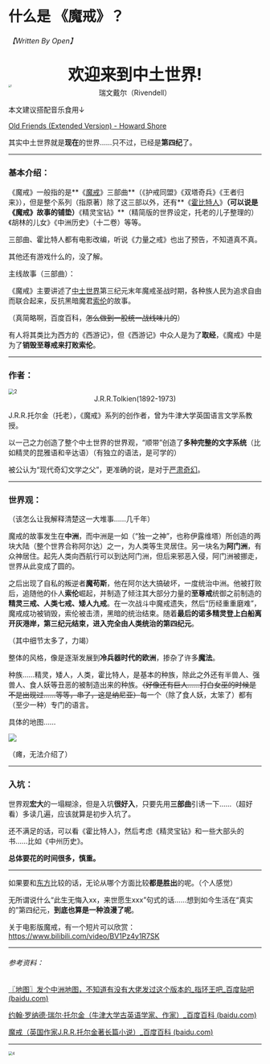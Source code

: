 # 什么是 《魔戒》？

###### 【Written By Open】



<center><font size = "6"><b>欢迎来到中土世界!</b></font></center>



<img src="https://i2.imgu.cc/images/2022/07/09/C8qTZ.jpg" alt="1" style="zoom:30%;" />

<center>瑞文戴尔（Rivendell）</center>

本文建议搭配音乐食用↓

[Old Friends (Extended Version) - Howard Shore](https://music.163.com/#/song?id=25727011)

其实中土世界就是**现在**的世界……只不过，已经是**第四纪**了。

------

### 基本介绍：

《魔戒》一般指的是**《[魔戒](https://baike.baidu.com/item/魔戒/248)》三部曲**（《护戒同盟》《双塔奇兵》《王者归来》），但是整个系列（指原著）除了这三部以外，还有**《[霍比特人](https://baike.baidu.com/item/霍比特人/548764#viewPageContent)》**（可以说是《魔戒》故事的铺垫）**《精灵宝钻》**（精简版的世界设定，托老的儿子整理的）《胡林的儿女》《中洲历史》（十二卷）等等。

三部曲、霍比特人都有电影改编，听说《力量之戒》也出了预告，不知道真不真。

其他还有游戏什么的，没了解。

主线故事（三部曲）：

《魔戒》主要讲述了[中土世界](https://baike.baidu.com/item/中土世界/6755542)第三纪元末年魔戒圣战时期，各种族人民为追求自由而联合起来，反抗黑暗魔君[索伦](https://baike.baidu.com/item/索伦/10826708)的故事。

（真简略啊，百度百科，~~怎么做到一股统一战线味儿的~~）

有人将其类比为西方的《西游记》，但《西游记》中众人是为了**取经**，《魔戒》中是为了**销毁至尊戒来打败索伦**。

------

### 作者：

<img src="https://i2.imgu.cc/images/2022/07/09/C8gvv.webp" alt="2" style="zoom:70%;" />

<center>J.R.R.Tolkien(1892-1973)</center>

J.R.R.托尔金（托老），《魔戒》系列的创作者，曾为牛津大学英国语言文学系教授。

以一己之力创造了整个中土世界的世界观，“顺带”创造了**多种完整的文字系统**（比如精灵的昆雅语和辛达语）（有独立的语法，是可学的）

被公认为“现代奇幻文学之父”，更准确的说，是对于[严肃奇幻](https://baike.baidu.com/item/严肃奇幻/10399358)。

------

### 世界观：

（该怎么让我解释清楚这一大堆事……几千年）

魔戒的故事发生在**中洲**，而中洲是一如（“独一之神”，也称伊露维塔）所创造的两块大陆（整个世界合称阿尔达）之一，为人类等生灵居住。另一块名为**阿门洲**，有众神居住。起先人类向西航行可以到达阿门洲，但后来邪恶入侵，阿门洲被挪走，世界从此变成了圆的。

之后出现了自私的叛逆者**魔苟斯**，他在阿尔达大搞破坏，一度统治中洲。他被打败后，追随他的仆人**索伦**崛起，并制造了倾注其大部分力量的**至尊戒**统御之前制造的**精灵三戒、人类七戒、矮人九戒**。在一次战斗中魔戒遗失，然后“历经重重磨难”，魔戒成功被销毁，索伦被击溃，黑暗的统治结束。随着**最后的诺多精灵登上白船离开灰港岸，第三纪元结束，进入完全由人类统治的第四纪元**。

（其中细节太多了，力竭）

整体的风格，像是逐渐发展到**冷兵器时代的欧洲**，掺杂了许多**魔法**。

种族……精灵，矮人，人类，霍比特人，是基本的种族，除此之外还有半兽人、强兽人、食人妖等丑恶的被制造出来的种族。~~（好像还有巨人……打白女巫的时候是不是出现过……等等，串了，这是纳尼亚）~~每一个（除了食人妖，太笨了）都有（至少一种）专门的语言。

具体的地图……

<img src="https://i2.imgu.cc/images/2022/07/09/CDAqF.jpg"  />

（瘫，无法介绍了）

------

### 入坑：

世界观**宏大**的一塌糊涂，但是入坑**很好入**，只要先用**三部曲**引诱一下……（超好看）多读几遍，应该就算是初步入坑了。

还不满足的话，可以看《霍比特人》，然后考虑《精灵宝钻》和一些大部头的书……比如《中州历史》。

**总体要花的时间很多，慎重。**

------

如果要和[东方](/popularization/20220223.html)比较的话，无论从哪个方面比较**都是胜出**的呢。（个人感觉）



无所谓说什么“此生无悔入xx，来世愿生xxx”句式的话……想到如今生活在“真实的”第四纪元，**到底也算是一种浪漫了呢**。

关于电影版魔戒，有一个短片可以欣赏：https://www.bilibili.com/video/BV1Pz4y1R7SK

------

###### 参考资料：

[〖地图〗发个中洲地图，不知道有没有大佬发过这个版本的_指环王吧_百度贴吧 (baidu.com)](https://tieba.baidu.com/p/7231553551)

[约翰·罗纳德·瑞尔·托尔金（牛津大学古英语学家、作家）_百度百科 (baidu.com)](https://baike.baidu.com/item/约翰·罗纳德·瑞尔·托尔金/48570?fromtitle=托尔金&fromid=70023&fr=aladdin#1)

[魔戒（英国作家J.R.R.托尔金著长篇小说）_百度百科 (baidu.com)](https://baike.baidu.com/item/魔戒/248)

------

<img src="https://i2.imgu.cc/images/2022/07/09/C8aNL.jpg" alt="4" style="zoom:50%;" />
